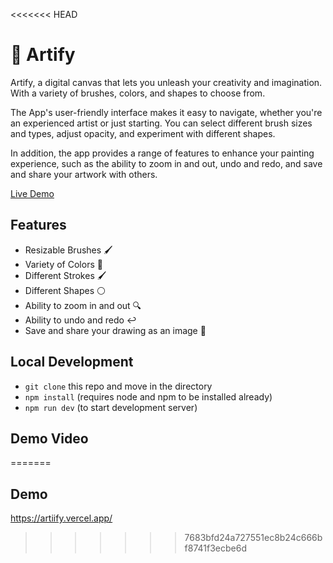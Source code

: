 <<<<<<< HEAD
# 🎨 Artify

Artify, a digital canvas that lets you unleash your creativity and imagination. With a variety of brushes, colors, and shapes to choose from.

The App's user-friendly interface makes it easy to navigate, whether you're an experienced artist or just starting. You can select different brush sizes and types, adjust opacity, and experiment with different shapes.

In addition, the app provides a range of features to enhance your painting experience, such as the ability to zoom in and out, undo and redo, and save and share your artwork with others.

[Live Demo](https://artiify.vercel.app/)

## Features

- Resizable Brushes 🖌️
- Variety of Colors 🎨
- Different Strokes 🖌️
- Different Shapes ⚪
- Ability to zoom in and out 🔍
- Ability to undo and redo ↩️
- Save and share your drawing as an image 💾

## Local Development

- `git clone` this repo and move in the directory
- `npm install` (requires node and npm to be installed already)
- `npm run dev` (to start development server)

## Demo Video
=======
## Demo
https://artiify.vercel.app/


>>>>>>> 7683bfd24a727551ec8b24c666bf8741f3ecbe6d
